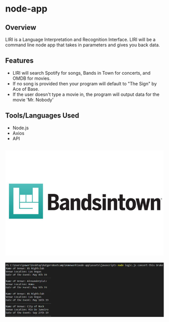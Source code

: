 # node-app

## Overview
LIRI is a Language Interpretation and Recognition Interface. LIRI will be a command line node app that takes in parameters and gives you back data.

## Features
- LIRI will search Spotify for songs, Bands in Town for concerts, and OMDB for movies.
- If no song is provided then your program will default to "The Sign" by Ace of Base.
- If the user doesn't type a movie in, the program will output data for the movie 'Mr. Nobody'

## Tools/Languages Used
- Node.js
- Axios
- API

## ![](screenshots/Bands-in-Town-API/bandsintown.jpg)
![](screenshots/Bands-in-Town-API/concert-this.PNG)


